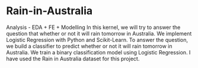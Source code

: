 # Rain-in-Australia
Analysis - EDA + FE + Modelling                                                                                                                               In this kernel, we will try to answer the question that whether or not it will rain tomorrow in Australia. We implement Logistic Regression with Python and Scikit-Learn.  To answer the question, we build a classifier to predict whether or not it will rain tomorrow in Australia. We train a binary classification model using Logistic Regression. I have used the Rain in Australia dataset for this project.
